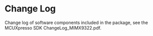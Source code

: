 # Change Log

Change log of software components included in the package, see the MCUXpresso SDK ChangeLog\_MIMX9322.pdf.

